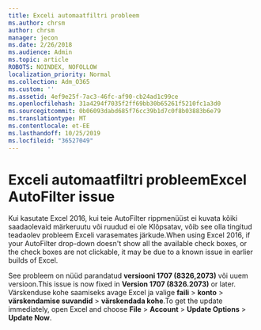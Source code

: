```yaml
---
title: Exceli automaatfiltri probleem
ms.author: chrsm
author: chrsm
manager: jecon
ms.date: 2/26/2018
ms.audience: Admin
ms.topic: article
ROBOTS: NOINDEX, NOFOLLOW
localization_priority: Normal
ms.collection: Adm_O365
ms.custom: ''
ms.assetid: 4ef9e25f-7ac3-46fc-af90-cb24ad1c99ce
ms.openlocfilehash: 31a4294f7035f2ff69bb30b65261f5210fc1a3d0
ms.sourcegitcommit: 0b06093dabd685f76cc39b1d7c0f8b03883b6e79
ms.translationtype: MT
ms.contentlocale: et-EE
ms.lasthandoff: 10/25/2019
ms.locfileid: "36527049"
---
```

# <a name="excel-autofilter-issue"></a><span data-ttu-id="0575a-102">Exceli automaatfiltri probleem</span><span class="sxs-lookup"><span data-stu-id="0575a-102">Excel AutoFilter issue</span></span>

<span data-ttu-id="0575a-103">Kui kasutate Excel 2016, kui teie AutoFilter rippmenüüst ei kuvata kõiki saadaolevaid märkeruutu või ruudud ei ole Klõpsatav, võib see olla tingitud teadaolev probleem Exceli varasemates järkude.</span><span class="sxs-lookup"><span data-stu-id="0575a-103">When using Excel 2016, if your AutoFilter drop-down doesn't show all the available check boxes, or the check boxes are not clickable, it may be due to a known issue in earlier builds of Excel.</span></span> 
  
<span data-ttu-id="0575a-104">See probleem on nüüd parandatud **versiooni 1707 (8326,2073)** või uuem versioon.</span><span class="sxs-lookup"><span data-stu-id="0575a-104">This issue is now fixed in **Version 1707 (8326.2073)** or later.</span></span> <span data-ttu-id="0575a-105">Värskenduse kohe saamiseks avage Excel ja valige **faili** \> **konto** \> **värskendamise suvandid** \> **värskendada kohe**.</span><span class="sxs-lookup"><span data-stu-id="0575a-105">To get the update immediately, open Excel and choose **File** \> **Account** \> **Update Options** \> **Update Now**.</span></span>
  

